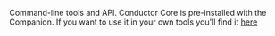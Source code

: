 Command-line tools and API. Conductor Core is pre-installed with the Companion. If you want to use it in your own tools you'll find it [here](https://pypi.org/project/ciocore/)

